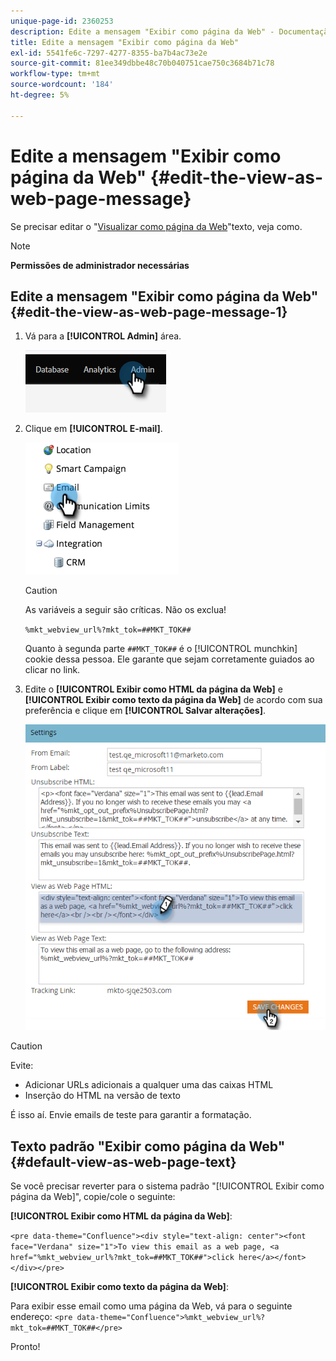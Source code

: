 ```yaml
---
unique-page-id: 2360253
description: Edite a mensagem "Exibir como página da Web" - Documentação do Marketo - Documentação do produto
title: Edite a mensagem "Exibir como página da Web"
exl-id: 5541fe6c-7297-4277-8355-ba7b4ac73e2e
source-git-commit: 81ee349dbbe48c70b040751cae750c3684b71c78
workflow-type: tm+mt
source-wordcount: '184'
ht-degree: 5%

---
```


# Edite a mensagem &quot;Exibir como página da Web&quot; {#edit-the-view-as-web-page-message}

Se precisar editar o &quot;[Visualizar como página da Web](/help/marketo/product-docs/email-marketing/general/functions-in-the-editor/add-a-view-as-web-page-link-to-an-email.md)&quot;texto, veja como.

>[!NOTE]
>
>**Permissões de administrador necessárias**

## Edite a mensagem &quot;Exibir como página da Web&quot; {#edit-the-view-as-web-page-message-1}

1. Vá para a **[!UICONTROL Admin]** área.

   ![](assets/edit-the-view-as-web-page-message-1.png)

1. Clique em **[!UICONTROL E-mail]**.

   ![](assets/edit-the-view-as-web-page-message-2.png)

   >[!CAUTION]
   >
   >As variáveis a seguir são críticas. Não os exclua!
   >
   >`%mkt_webview_url%?mkt_tok=##MKT_TOK##`
   >
   >Quanto à segunda parte `##MKT_TOK##` é o [!UICONTROL munchkin] cookie dessa pessoa. Ele garante que sejam corretamente guiados ao clicar no link.

1. Edite o **[!UICONTROL Exibir como HTML da página da Web]** e **[!UICONTROL Exibir como texto da página da Web]** de acordo com sua preferência e clique em **[!UICONTROL Salvar alterações]**.

   ![](assets/edit-the-view-as-web-page-message-3.png)

>[!CAUTION]
>
>Evite:
>
>* Adicionar URLs adicionais a qualquer uma das caixas HTML
>* Inserção do HTML na versão de texto


É isso aí. Envie emails de teste para garantir a formatação.

## Texto padrão &quot;Exibir como página da Web&quot; {#default-view-as-web-page-text}

Se você precisar reverter para o sistema padrão &quot;[!UICONTROL Exibir como página da Web]&quot;, copie/cole o seguinte:

**[!UICONTROL Exibir como HTML da página da Web]**:

`<pre data-theme="Confluence"><div style="text-align: center"><font face="Verdana" size="1">To view this email as a web page, <a href="%mkt_webview_url%?mkt_tok=##MKT_TOK##">click here</a></font></div></pre>`

**[!UICONTROL Exibir como texto da página da Web]**:

Para exibir esse email como uma página da Web, vá para o seguinte endereço:
`<pre data-theme="Confluence">%mkt_webview_url%?mkt_tok=##MKT_TOK##</pre>`

Pronto!

